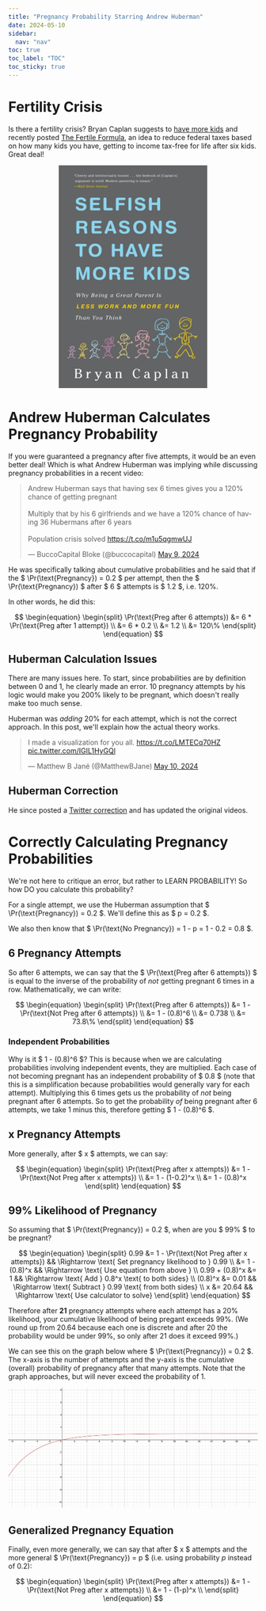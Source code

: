 ```yaml
---
title: "Pregnancy Probability Starring Andrew Huberman"
date: 2024-05-10
sidebar:
  nav: "nav"
toc: true
toc_label: "TOC"
toc_sticky: true
---
```

# Fertility Crisis
Is there a fertility crisis? Bryan Caplan suggests to [have more kids](https://www.amazon.com/Selfish-Reasons-Have-More-Kids/dp/0465028616) and recently posted [The Fertile Formula](https://www.betonit.ai/p/how-much-would-this-raise-fertility), an idea to reduce federal taxes based on how many kids you have, getting to income tax-free for life after six kids. Great deal! 

<p align="center">
<a href="https://www.amazon.com/Selfish-Reasons-Have-More-Kids/dp/0465028616"><img src="../assets/misc/bryancaplan.jpg" alt="Bryan Caplan Selfish Reasons to Have More Kids" width="300"/></a></p>

# Andrew Huberman Calculates Pregnancy Probability
If you were guaranteed a pregnancy after five attempts, it would be an even better deal! Which is what Andrew Huberman was implying while discussing pregnancy probabilities in a recent video: 

<blockquote class="twitter-tweet" data-media-max-width="560"><p lang="en" dir="ltr">Andrew Huberman says that having sex 6 times gives you a 120% chance of getting pregnant<br><br>Multiply that by his 6 girlfriends and we have a 120% chance of having 36 Hubermans after 6 years<br><br>Population crisis solved <a href="https://t.co/m1u5qgmwUJ">https://t.co/m1u5qgmwUJ</a></p>&mdash; BuccoCapital Bloke (@buccocapital) <a href="https://twitter.com/buccocapital/status/1788575303889035600?ref_src=twsrc%5Etfw">May 9, 2024</a></blockquote> <script async src="https://platform.twitter.com/widgets.js" charset="utf-8"></script>

He was specifically talking about cumulative probabilities and he said that if the 
$ \Pr(\text{Pregnancy}) = 0.2 $ per attempt, then the $ \Pr(\text{Pregnancy}) $ after $ 6 $ attempts is $ 1.2 $, i.e. $120\%$. 

In other words, he did this: 

$$
\begin{equation}
\begin{split}
\Pr(\text{Preg after 6 attempts}) &= 6 * \Pr(\text{Preg after 1 attempt}) \\
  &= 6 * 0.2 \\
  &= 1.2 \\
  &= 120\%
\end{split}
\end{equation}
$$

## Huberman Calculation Issues
There are many issues here. To start, since probabilities are by definition between $0$ and $1$, he clearly made an error. $10$ pregnancy attempts by his logic would make you $200\%$ likely to be pregnant, which doesn't really make too much sense. 

Huberman was *adding* $20\%$ for each attempt, which is not the correct approach. In this post, we'll explain how the actual theory works. 

<blockquote class="twitter-tweet"><p lang="en" dir="ltr">I made a visualization for you all. <a href="https://t.co/LMTECq70HZ">https://t.co/LMTECq70HZ</a> <a href="https://t.co/IGIL1HyGQl">pic.twitter.com/IGIL1HyGQl</a></p>&mdash; Matthew B Jané (@MatthewBJane) <a href="https://twitter.com/MatthewBJane/status/1789015382230991289?ref_src=twsrc%5Etfw">May 10, 2024</a></blockquote> <script async src="https://platform.twitter.com/widgets.js" charset="utf-8"></script>

## Huberman Correction
He since posted a [Twitter correction](https://twitter.com/hubermanlab/status/1788964558758965281) and has updated the original videos. 

# Correctly Calculating Pregnancy Probabilities
We're not here to critique an error, but rather to LEARN PROBABILITY! So how DO you calculate this probability? 

For a single attempt, we use the Huberman assumption that $ \Pr(\text{Pregnancy}) = 0.2 $. We'll define this as $ p = 0.2 $. 

We also then know that $ \Pr(\text{No Pregnancy}) = 1 - p = 1 - 0.2 = 0.8 $. 

## 6 Pregnancy Attempts 
So after $6$ attempts, we can say that the $ \Pr(\text{Preg after 6 attempts}) $ is equal to the inverse of the probability of *not* getting pregnant $6$ times in a row. Mathematically, we can write: 

$$
\begin{equation}
\begin{split}
\Pr(\text{Preg after 6 attempts}) &= 1 - \Pr(\text{Not Preg after 6 attempts}) \\
  &= 1 - (0.8)^6 \\
  &= 0.738 \\
  &= 73.8\%
\end{split}
\end{equation}
$$

### Independent Probabilities 
Why is it $ 1 - (0.8)^6 $? This is because when we are calculating probabilities involving independent events, they are multiplied. Each case of not becoming pregnant has an independent probability of $ 0.8 $ (note that this is a simplification because probabilities would generally vary for each attempt). Multiplying this $6$ times gets us the probability of *not* being pregnant after $6$ attempts. So to get the probability *of* being pregnant after $6$ attempts, we take $1$ minus this, therefore getting $ 1 - (0.8)^6 $. 

## x Pregnancy Attempts
More generally, after $ x $ attempts, we can say:

$$
\begin{equation}
\begin{split}
\Pr(\text{Preg after x attempts}) &= 1 - \Pr(\text{Not Preg after x attempts}) \\
  &= 1 - (1-0.2)^x \\
  &= 1 - (0.8)^x
\end{split}
\end{equation}
$$

## 99% Likelihood of Pregnancy
So assuming that $ \Pr(\text{Pregnancy}) = 0.2 $, when are you $ 99\% $ to be pregnant? 

$$
\begin{equation}
\begin{split}
 0.99 &= 1 - \Pr(\text{Not Preg after x attempts}) && \Rightarrow \text{ Set pregnancy likelihood to } 0.99 \\
      &= 1 - (0.8)^x && \Rightarrow \text{ Use equation from above } \\
  0.99 + (0.8)^x &= 1 && \Rightarrow \text{ Add } 0.8^x \text{ to both sides} \\
  (0.8)^x &= 0.01 && \Rightarrow \text{ Subtract } 0.99 \text{ from both sides} \\
  x &= 20.64 && \Rightarrow \text{ Use calculator to solve}
\end{split}
\end{equation}
$$

Therefore after **$21$** pregnancy attempts where each attempt has a $20\%$ likelihood, your cumulative likelihood of being pregant exceeds $99\%$. (We round up from $20.64$ because each one is discrete and after $20$ the probability would be under $99\%$, so only after $21$ does it exceed $99\%$.)

We can see this on the graph below where $ \Pr(\text{Pregnancy}) = 0.2 $. The x-axis is the number of attempts and the y-axis is the cumulative (overall) probability of pregnancy after that many attempts. Note that the graph approaches, but will never exceed the probability of $1$. 

![Pregnancy graph with p = 0.2](../assets/misc/preggraph.png)

## Generalized Pregnancy Equation
Finally, even more generally, we can say that after $ x $ attempts and the more general $ \Pr(\text{Pregnancy}) = p $ (i.e. using probability $p$ instead of $0.2$): 

$$
\begin{equation}
\begin{split}
\Pr(\text{Preg after x attempts}) &= 1 - \Pr(\text{Not Preg after x attempts}) \\
  &= 1 - (1-p)^x \\
\end{split}
\end{equation}
$$